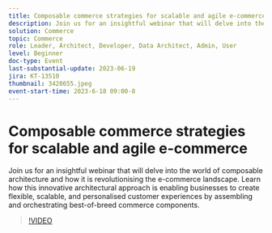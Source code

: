 ```yaml
---
title: Composable commerce strategies for scalable and agile e-commerce
description: Join us for an insightful webinar that will delve into the world of composable architecture and how it is revolutionising the e-commerce landscape. Learn how this innovative architectural approach is enabling businesses to create flexible, scalable, and personalised customer experiences by assembling and orchestrating best-of-breed commerce components.
solution: Commerce
topic: Commerce
role: Leader, Architect, Developer, Data Architect, Admin, User
level: Beginner
doc-type: Event
last-substantial-update: 2023-06-19
jira: KT-13510
thumbnail: 3420655.jpeg
event-start-time: 2023-6-18 09:00-8
---
```


# Composable commerce strategies for scalable and agile e-commerce

Join us for an insightful webinar that will delve into the world of composable architecture and how it is revolutionising the e-commerce landscape. Learn how this innovative architectural approach is enabling businesses to create flexible, scalable, and personalised customer experiences by assembling and orchestrating best-of-breed commerce components.

>[!VIDEO](https://video.tv.adobe.com/v/3420655/?learn=on)